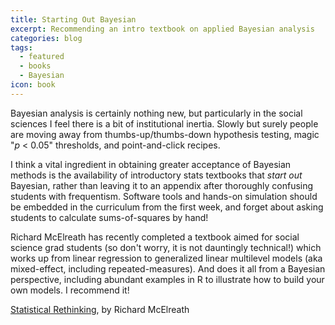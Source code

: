 ```yaml
---
title: Starting Out Bayesian
excerpt: Recommending an intro textbook on applied Bayesian analysis
categories: blog
tags:
  - featured
  - books
  - Bayesian
icon: book
---
```


Bayesian analysis is certainly nothing new, but particularly in the 
social sciences I feel there is a bit of institutional inertia.
Slowly but surely people are moving away from thumbs-up/thumbs-down
hypothesis testing, magic "*p* &lt; 0.05" thresholds, and
point-and-click recipes.

I think a vital ingredient in obtaining greater acceptance of Bayesian
methods is the availability of introductory stats textbooks that
*start out* Bayesian, rather than leaving it to an appendix after
thoroughly confusing students with frequentism.
Software tools and hands-on simulation should be embedded in the
curriculum from the first week, and forget about asking students
to calculate sums-of-squares by hand!

Richard McElreath has recently completed a textbook aimed for
social science grad students (so don't worry, it is not dauntingly
technical!) which works up from linear regression to generalized
linear multilevel models (aka mixed-effect, including
repeated-measures).  And does it all from a Bayesian perspective,
including abundant examples in R to illustrate how to build your
own models.  I recommend it!

[Statistical Rethinking](http://xcelab.net/rm/statistical-rethinking/), by Richard McElreath
